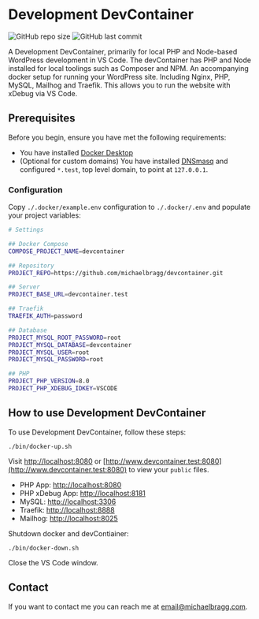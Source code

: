 # Development DevContainer

![GitHub repo size](https://img.shields.io/github/repo-size/michaelbragg/development-devcontainer)
![GitHub last commit](https://img.shields.io/github/last-commit/michaelbragg/development-devcontainer)


A Development DevContainer, primarily for local PHP and Node-based WordPress development in VS Code.
The devContainer has PHP and Node installed for local toolings such as Composer and NPM.
An accompanying docker setup for running your WordPress site. Including Nginx, PHP, MySQL, Mailhog and Traefik.
This allows you to run the website with xDebug via VS Code.


## Prerequisites

Before you begin, ensure you have met the following requirements:

* You have installed [Docker Desktop](https://www.docker.com/products/docker-desktop)
* (Optional for custom domains) You have installed [DNSmasq](https://thekelleys.org.uk/dnsmasq/doc.html) and configured `*.test`, top level domain, to point at `127.0.0.1`.

### Configuration

Copy `./.docker/example.env` configuration to `./.docker/.env` and populate your project variables:

```bash
# Settings

## Docker Compose
COMPOSE_PROJECT_NAME=devcontainer

## Repository
PROJECT_REPO=https://github.com/michaelbragg/devcontainer.git

## Server
PROJECT_BASE_URL=devcontainer.test

## Traefik
TRAEFIK_AUTH=password

## Database
PROJECT_MYSQL_ROOT_PASSWORD=root
PROJECT_MYSQL_DATABASE=devcontainer
PROJECT_MYSQL_USER=root
PROJECT_MYSQL_PASSWORD=root

## PHP
PROJECT_PHP_VERSION=8.0
PROJECT_PHP_XDEBUG_IDKEY=VSCODE
```

## How to use Development DevContainer

To use Development DevContainer, follow these steps:

```
./bin/docker-up.sh
```

Visit [http://localhost:8080](http://localhost:8080) or [http://www.devcontainer.test:8080](http://www.devcontainer.test:8080) to view your `public` files.

- PHP App: [http://localhost:8080](http://localhost:8080)
- PHP xDebug App: [http://localhost:8181](http://localhost:8181)
- MySQL: [http://localhost:3306](http://localhost:3306)
- Traefik: [http://localhost:8888](http://localhost:8888)
- Mailhog: [http://localhost:8025](http://localhost:8025)

Shutdown docker and devContiainer:

```
./bin/docker-down.sh
```

Close the VS Code window.

## Contact

If you want to contact me you can reach me at <email@michaelbragg.com>.
